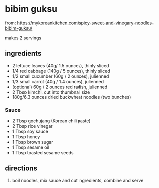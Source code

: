 # bibim guksu
from: https://mykoreankitchen.com/spicy-sweet-and-vinegary-noodles-bibim-guksu/

makes 2 servings

## ingredients
- 2 lettuce leaves (40g/ 1.5 ounces), thinly sliced
- 1/4 red cabbage (140g / 5 ounces), thinly sliced
- 1/2 small cucumber (60g / 2 ounces), julienned
- 1/3 small carrot (40g / 1.4 ounces), julienned
- (optional) 60g / 2 ounces red radish, julienned
- 2 Tbsp kimchi, cut into thumbnail size
- 180g/6.3 ounces dried buckwheat noodles (two bunches)

### Sauce
- 2 Tbsp gochujang (Korean chili paste)
- 2 Tbsp rice vinegar
- 1 Tbsp soy sauce
- 1 Tbsp honey
- 1 Tbsp brown sugar
- 1 Tbsp sesame oil
- 1 Tbsp toasted sesame seeds

## directions

1. boil noodles, mix sauce and cut ingredients, combine and serve
